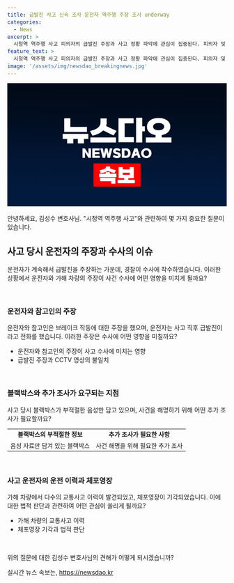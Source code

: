 ```yaml
---
title: 급발진 사고 신속 조사 운전자 역주행 주장 조사 underway
categories:
  - News
excerpt: >
  시청역 역주행 사고 피의자의 급발진 주장과 사고 정황 파악에 관심이 집중된다. 피의자 및 차량 운전자의 주장이 CCTV 영상과 상이하며, 역주행이 종종 있었다는 주변 이야기도 논란이다. 피해자 대면에서의 피의자 행동과 사고 직후의 급발진 주장 등이 수사에 영향을 미칠 수 있을지, 블랙박스 음성 등을 통한 추가 증거 확보가 시급하다. 또한, 국립중앙의료원 사망 사건과 관련해 의사와 관계자들이 불법 약물을 제공한 사실이 드러나면서 의료용 마약류 사용에 대한 제대로 된 관리 규정이 필요함이 부각되고 있다.
feature_text: >
  시청역 역주행 사고 피의자의 급발진 주장과 사고 정황 파악에 관심이 집중된다. 피의자 및 차량 운전자의 주장이 CCTV 영상과 상이하며, 역주행이 종종 있었다는 주변 이야기도 논란이다. 피해자 대면에서의 피의자 행동과 사고 직후의 급발진 주장 등이 수사에 영향을 미칠 수 있을지, 블랙박스 음성 등을 통한 추가 증거 확보가 시급하다. 또한, 국립중앙의료원 사망 사건과 관련해 의사와 관계자들이 불법 약물을 제공한 사실이 드러나면서 의료용 마약류 사용에 대한 제대로 된 관리 규정이 필요함이 부각되고 있다.
image: '/assets/img/newsdao_breakingnews.jpg'
---
```


<p><img src="/assets/img/newsdao_breakingnews.jpg" alt="cryptoinkorea 속보" /></p>

<p>안녕하세요, 김성수 변호사님. "시청역 역주행 사고"와 관련하여 몇 가지 중요한 질문이 있습니다.</p>

<h2 data-ke-size="size26">사고 당시 운전자의 주장과 수사의 이슈</h2>

<p>운전자가 계속해서 급발진을 주장하는 가운데, 경찰이 수사에 착수하였습니다. 이러한 상황에서 운전자와 가해 차량의 주장이 사건 수사에 어떤 영향을 미치게 될까요?</p>

<p data-ke-size="size16">&nbsp;</p>

<h3>운전자와 참고인의 주장</h3>

<p>운전자와 참고인은 브레이크 작동에 대한 주장을 했으며, 운전자는 사고 직후 급발진이라고 전화를 했습니다. 이러한 주장은 수사에 어떤 영향을 미칠까요?</p>

<ul>
  <li>운전자와 참고인의 주장이 사고 수사에 미치는 영향</li>
  <li>급발진 주장과 CCTV 영상의 불일치</li>
</ul>

<p data-ke-size="size16">&nbsp;</p>

<h3>블랙박스와 추가 조사가 요구되는 지점</h3>

<p>사고 당시 블랙박스가 부적절한 음성만 담고 있으며, 사건을 해명하기 위해 어떤 추가 조사가 필요할까요?</p>

<table>
  <tr>
    <td style="text-align: center; height: 17px;"><b>블랙박스의 부적절한 정보</b></td>
    <td style="text-align: center; height: 17px;"><b>추가 조사가 필요한 사항</b></td>
  </tr>
  <tr>
    <td style="text-align: center; height: 17px;">음성 자료만 담겨 있는 블랙박스</td>
    <td style="text-align: center; height: 17px;">사건 해명을 위해 필요한 추가 조사</td>
  </tr>
</table>

<p data-ke-size="size16">&nbsp;</p>

<h3>사고 운전자의 운전 이력과 체포영장</h3>

<p>가해 차량에서 다수의 교통사고 이력이 발견되었고, 체포영장이 기각되었습니다. 이에 대한 법적 판단과 관련하여 어떤 관심이 쏠리게 될까요?</p>

<ul>
  <li>가해 차량의 교통사고 이력</li>
  <li>체포영장 기각과 법적 판단</li>
</ul>

<p data-ke-size="size16">&nbsp;</p>

<p>위의 질문에 대한 김성수 변호사님의 견해가 어떻게 되시겠습니까?</p>
실시간 뉴스 속보는, <a href="https://newsdao.kr" rel="dofollow">https://newsdao.kr</a>


